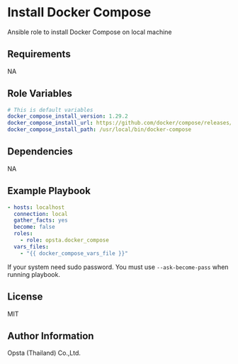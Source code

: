Install Docker Compose
=========

Ansible role to install Docker Compose on local machine


Requirements
------------

NA

Role Variables
--------------

```yaml
# This is default variables
docker_compose_install_version: 1.29.2
docker_compose_install_url: https://github.com/docker/compose/releases/download/{{ docker_compose_install_version }}/docker-compose-{{ ansible_system }}-{{ ansible_architecture }}
docker_compose_install_path: /usr/local/bin/docker-compose
```

Dependencies
------------

NA

Example Playbook
----------------

```yaml
- hosts: localhost
  connection: local
  gather_facts: yes
  become: false
  roles:
    - role: opsta.docker_compose
  vars_files:
    - "{{ docker_compose_vars_file }}"
```

If your system need sudo password. You must use ```--ask-become-pass``` when running playbook.

License
-------

MIT

Author Information
------------------

Opsta (Thailand) Co.,Ltd.